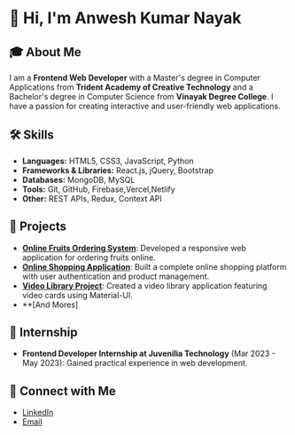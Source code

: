 # 👋 Hi, I'm Anwesh Kumar Nayak

## 🎓 About Me
I am a **Frontend Web Developer** with a Master's degree in Computer Applications from **Trident Academy of Creative Technology** and a Bachelor's degree in Computer Science from **Vinayak Degree College**. I have a passion for creating interactive and user-friendly web applications.

## 🛠️ Skills
- **Languages:** HTML5, CSS3, JavaScript, Python
- **Frameworks & Libraries:** React.js, jQuery, Bootstrap
- **Databases:** MongoDB, MySQL
- **Tools:** Git, GitHub, Firebase,Vercel,Netlify
- **Other:** REST APIs, Redux, Context API

## 🌟 Projects
- **[Online Fruits Ordering System](#)**: Developed a responsive web application for ordering fruits online.
- **[Online Shopping Application](#)**: Built a complete online shopping platform with user authentication and product management.
- **[Video Library Project](#)**: Created a video library application featuring video cards using Material-UI.
- **[And Mores]

## 💼 Internship
- **Frontend Developer Internship at Juvenilia Technology** (Mar 2023 - May 2023): Gained practical experience in web development.


## 🔗 Connect with Me
- [LinkedIn](https://www.linkedin.com/in/anwesh-nayak-58b35a298/)
- [Email](mailto:anweshnayak111@gmail.com)


